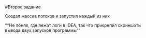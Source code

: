 #Второе задание

Создал массив потоков и запустил каждый из них

""Не понял, где лежат логи в IDEA, так что прикрепил скриншоты вывода двух запусков программы""

